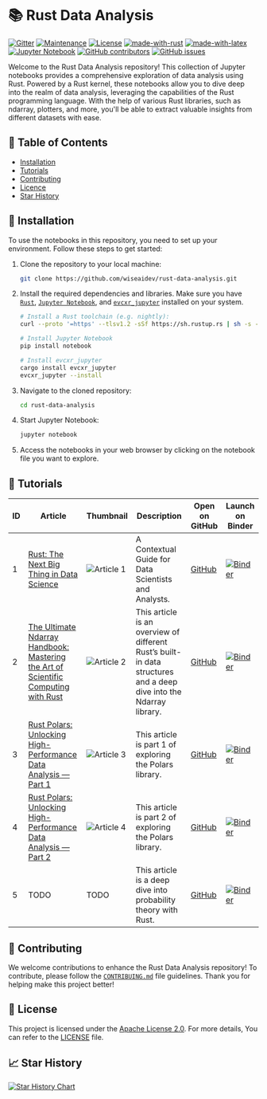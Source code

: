 # 📚 Rust Data Analysis

[![Gitter](https://img.shields.io/badge/GITTER-join%20chat-green.svg?logo=gitter&logoColor=white&color=black)](https://matrix.to/#/#rusty-data:gitter.im)
[![Maintenance](https://img.shields.io/badge/Maintained%3F-yes-green.svg)](https://github.com/wiseaidev)
[![License](https://img.shields.io/badge/License-Apache_2.0-blue.svg)](https://opensource.org/licenses/Apache-2.0)
[![made-with-rust](https://img.shields.io/badge/Made%20with-Rust-1f425f.svg?logo=rust&logoColor=white)](https://www.rust-lang.org/)
[![made-with-latex](https://img.shields.io/badge/Made%20with-LaTeX-1f425f.svg?logo=latex&logoColor=white)](https://www.latex-project.org/)
[![Jupyter Notebook](https://img.shields.io/badge/Jupyter-Notebook-blue.svg?logo=Jupyter&logoColor=orange)](https://jupyter.org/)
[![GitHub contributors](https://badgen.net/github/contributors/wiseaidev/rust-data-analysis)](https://github.com/wiseaidev/rust-data-analysis/graphs/contributors/)
[![GitHub issues](https://img.shields.io/github/issues/wiseaidev/rust-data-analysis.svg)](https://github.com/wiseaidev/rust-data-analysis/issues/)

Welcome to the Rust Data Analysis repository! This collection of Jupyter notebooks provides a comprehensive exploration of data analysis using Rust. Powered by a Rust kernel, these notebooks allow you to dive deep into the realm of data analysis, leveraging the capabilities of the Rust programming language. With the help of various Rust libraries, such as ndarray, plotters, and more, you'll be able to extract valuable insights from different datasets with ease.

## 📝 Table of Contents

- [Installation](#-installation)
- [Tutorials](#-tutorials)
- [Contributing](#-contributing)
- [Licence](#-licence)
- [Star History](#-star-history)

## 🚀 Installation

To use the notebooks in this repository, you need to set up your environment. Follow these steps to get started:

1. Clone the repository to your local machine:

	```sh
	git clone https://github.com/wiseaidev/rust-data-analysis.git
	```

1. Install the required dependencies and libraries. Make sure you have [`Rust`](https://rustup.rs/), [`Jupyter Notebook`](https://jupyter.org/install), and [`evcxr_jupyter`](https://github.com/evcxr/evcxr/blob/main/evcxr_jupyter/README.md) installed on your system.

	```sh
	# Install a Rust toolchain (e.g. nightly):
	curl --proto '=https' --tlsv1.2 -sSf https://sh.rustup.rs | sh -s -- -y --default-toolchain nightly

	# Install Jupyter Notebook
	pip install notebook

	# Install evcxr_jupyter
	cargo install evcxr_jupyter
	evcxr_jupyter --install	
	```

1. Navigate to the cloned repository:

	```sh
	cd rust-data-analysis
	```

1. Start Jupyter Notebook:

	```sh
	jupyter notebook
	```

1. Access the notebooks in your web browser by clicking on the notebook file you want to explore.

## 📌 Tutorials

| ID | Article | Thumbnail | Description | Open on GitHub | Launch on Binder |
|----|---------------|-----------|-------------|----------------|------------------|
| 1  | [Rust: The Next Big Thing in Data Science](https://towardsdatascience.com/rust-the-next-big-thing-in-data-science-319a03305883) | ![Article 1](https://miro.medium.com/v2/resize:fit:720/format:webp/1*2jSP2n1KukVJYKVg2u4RuA.png) | A Contextual Guide for Data Scientists and Analysts. | [GitHub](./1-iris-data-analysis-rust.ipynb) | [![Binder](https://mybinder.org/badge_logo.svg)](https://mybinder.org/v2/gh/wiseaidev/rust-data-analysis/main?filepath=1-iris-data-analysis-rust.ipynb) |
| 2  | [The Ultimate Ndarray Handbook: Mastering the Art of Scientific Computing with Rust](https://towardsdatascience.com/the-ultimate-ndarray-handbook-mastering-the-art-of-scientific-computing-with-rust-ef5ab767212a) | ![Article 2](https://miro.medium.com/v2/resize:fit:720/format:webp/1*bgmO2hUgZXpCHPC1XaBy3w.png) | This article is an overview of different Rust’s built-in data structures and a deep dive into the Ndarray library. | [GitHub](./2-ndarray-tutorial.ipynb) | [![Binder](https://mybinder.org/badge_logo.svg)](https://mybinder.org/v2/gh/wiseaidev/rust-data-analysis/main?filepath=2-ndarray-tutorial.ipynb) |
| 3  | [Rust Polars: Unlocking High-Performance Data Analysis — Part 1](https://towardsdatascience.com/rust-polars-unlocking-high-performance-data-analysis-part-1-ce42af370ece) | ![Article 3](https://miro.medium.com/v2/resize:fit:720/0*Le8YYCDuEhc4A7tN) | This article is part 1 of exploring the Polars library. | [GitHub](./3-polars-tutorial-part-1.ipynb) | [![Binder](https://mybinder.org/badge_logo.svg)](https://mybinder.org/v2/gh/wiseaidev/rust-data-analysis/main?filepath=3-polars-tutorial-part-1.ipynb) |
| 4  | [Rust Polars: Unlocking High-Performance Data Analysis — Part 2](https://towardsdatascience.com/rust-polars-unlocking-high-performance-data-analysis-part-1-ce42af370ece) | ![Article 4](https://miro.medium.com/v2/resize:fit:720/format:webp/1*wbXTzoBWnmGXH7WVkAu4PQ.jpeg) | This article is part 2 of exploring the Polars library. | [GitHub](./4-polars-tutorial-part-2.ipynb) | [![Binder](https://mybinder.org/badge_logo.svg)](https://mybinder.org/v2/gh/wiseaidev/rust-data-analysis/main?filepath=4-polars-tutorial-part-2.ipynb) |
| 5  | TODO | TODO | This article is a deep dive into probability theory with Rust. | [GitHub](./5-probability-theory-tutorial.ipynb) | [![Binder](https://mybinder.org/badge_logo.svg)](https://mybinder.org/v2/gh/wiseaidev/rust-data-analysis/main?filepath=5-probability-theory-tutorial.ipynb) |

## 🤝 Contributing

We welcome contributions to enhance the Rust Data Analysis repository! To contribute, please follow the [`CONTRIBUING.md`](CONTRIBUING.md) file guidelines. Thank you for helping make this project better!

## 📜 License

This project is licensed under the [Apache License 2.0](https://opensource.org/licenses/Apache-2.0). For more details, You can refer to the [LICENSE](LICENSE) file.

## 📈 Star History

[![Star History Chart](https://api.star-history.com/svg?repos=wiseaidev/rust-data-analysis&type=Date)](https://star-history.com/#wiseaidev/rust-data-analysis&Date)